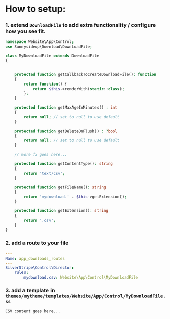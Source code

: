 # How to setup:

### 1. extend `DownloadFile` to add extra functionality / configure how you see fit.

```php
namespace Website\App\Control;
use Sunnysideup\Download\DownloadFile;

class MyDownloadFile extends DownloadFile
{


    protected function getCallbackToCreateDownloadFile(): function
    {
        return function() {
            return $this->renderWith(static::class);
        };
    }

    protected function getMaxAgeInMinutes() : int
    {
        return null; // set to null to use default
    }

    protected function getDeleteOnFlush() : ?bool
    {
        return null; // set to null to use default
    }

    // more fx goes here...

    protected function getContentType(): string
    {
        return 'text/csv';
    }

    protected function getFileName(): string
    {
        return 'mydownload.' . $this->getExtension();
    }

    protected function getExtension(): string
    {
        return '.csv';
    }
}

```

### 2. add a route to your file

```yml
---
Name: app_downloads_routes
---
SilverStripe\Control\Director:
    rules:
        mydownload.csv: Website\App\Control\MyDownloadFile
```

### 3. add a template in `themes/mytheme/templates/Website/App/Control/MyDownloadFile.ss`

```html
CSV content goes here...
```
